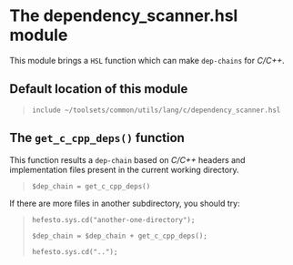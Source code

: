 # The dependency_scanner.hsl module

This module brings a ``HSL`` function which can make ``dep-chains`` for *C/C++*.

## Default location of this module

>``include ~/toolsets/common/utils/lang/c/dependency_scanner.hsl``

## The ``get_c_cpp_deps()`` function

This function results a ``dep-chain`` based on *C/C++* headers and implementation files present in the current working directory.

>``$dep_chain = get_c_cpp_deps()``

If there are more files in another subdirectory, you should try:

>``hefesto.sys.cd("another-one-directory");``
>
>``$dep_chain = $dep_chain + get_c_cpp_deps();``
>
>``hefesto.sys.cd("..");``
